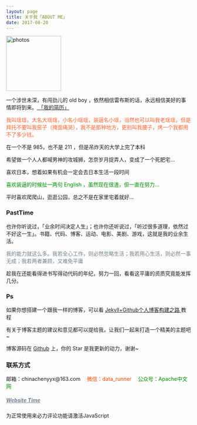 ```yaml
---
layout: page
title: 关于我「ABOUT ME」 
date: 2017-08-20 
---
```

<a href="/photos/" target="_blank"><img src="http://omjh2j5h3.bkt.clouddn.com/%E5%A4%A9%E7%AD%96.jpg" width="150" height="150" alt="photos"/></a>

<p>
一个涉世未深，有闯劲儿的 old boy ，依然相信雷布斯的话，永远相信美好的事情即将到来。<a href="{{ site.baseurl }}/jianli.pdf" target="_blank"> 「我的简历」 </a>    


<div style="color:#FF6633">
<p>	我叫瑶瑶，大名大瑶瑶，小名小瑶瑶，装逼名小瑶，当然也可以叫我老瑶瑶，但是拜托不要叫我窑子（掩面痛哭），我不是那种地方，更别叫我腰子，烤一个我都用不了多少钱。
</p>
</div>
<p>
在一个不是 985，也不是 211 ，但是吊炸天的大学上完了本科
<p>
希望做一个人人都喊男神的攻城狮，怎奈岁月捉弄人，变成了一个死肥宅...
<p>
喜欢日本，想着如果有机会一定会去日本生活一段时间
</p>        
<div style="color:#008B00">
<p>
喜欢装逼的时候扯一两句 English ，虽然现在很渣，但一直在努力...        
</p>

</div>
<p>
平时喜欢爬爬山，逛逛公园，总之不是在家里宅着就好...           
<p>    

<p>

<h3> PastTime</h3>   

<p>


也许你听说过，「业余时间决定人生」；也许你还听说过，「听过很多道理，依然过不好这一生」。书籍、代码、博客、运动、电影、美剧、游戏，这就是我的业余生活。            


<div style="color:#708090">
<p>
     我的能力就这么多。我若全心工作，则必然忽略生活；我若用心生活，则必然一事无成；我若两者兼顾，又难免平庸
</p>
</div>
<p>
趁我在还能看得进书写得动代码的年纪，努力一回，看看这平庸的资质究竟能发挥几分。

<p>

<h3> Ps </h3>   
<p>
如果你想搭建一个跟我一样的博客，可以看
<a href="/2017/03/HowToCreateBlog/"> Jekyll+Github个人博客构建之路 </a>
教程

<p>

有关于博客主题的建议和意见都可以提给我，让我们一起来打造一个精美的主题吧~ 

<p> 

博客源码在 <a target="_blank" href='https://github.com/chenyyx/chenyyx.github.io/' target="_blank" >Github</a> 上，你的 Star 是我更新的动力，谢谢~

<h3> 联系方式 </h3>         
<script>
	function mousemethod(op,imgid){
	document.getElementById(imgid).style.display=op;
	}
</script>

<p>邮箱：chinachenyyx@163.com &emsp;<a href="#" onmouseover="mousemethod('block','img1')" onmouseout="mousemethod('none','img1')" style="color:#FF4500;text-decoration:none">微信：data_runner</a><img id="img1" src="http://od8sm9q7x.bkt.clouddn.com/wechat.png" style="display:none;"  width="128" height="128">&emsp;
	<a href="#" onmouseover="mousemethod('block','img2')" onmouseout="mousemethod('none','img2')" style="color:#008B00;text-decoration:none">公众号：Apache中文网</a><img id="img2" src="http://od8sm9q7x.bkt.clouddn.com/apachecn-qrcode.jpg" style="display:none;" width="128" height="128" >
 
<p>
<a href="/yyyyyx/" style="color:#708090"  target="_blank"> <h5>Website Time</h5></a>  
</p>

<div id="google">
<script>
  (function() {
    var cx = '002061538256549327231:sbiszv7plg8';
    var gcse = document.createElement('script');
    gcse.type = 'text/javascript';
    gcse.async = true;
    gcse.src = 'https://cse.google.com/cse.js?cx=' + cx;
    var s = document.getElementsByTagName('script')[0];
    s.parentNode.insertBefore(gcse, s);
  })();
</script>
<gcse:searchbox></gcse:searchbox>
</div>

<!-- 来必力City版安装代码 -->
<div id="lv-container" data-id="city" data-uid="MTAyMC8zMzg4My8xMDQzNg==">
<script type="text/javascript">
   (function(d, s) {
       var j, e = d.getElementsByTagName(s)[0];

       if (typeof LivereTower === 'function') { return; }

       j = d.createElement(s);
       j.src = 'https://cdn-city.livere.com/js/embed.dist.js';
       j.async = true;

       e.parentNode.insertBefore(j, e);
   })(document, 'script');
</script>
<noscript>为正常使用来必力评论功能请激活JavaScript</noscript>
</div>
<!-- City版安装代码已完成 -->


